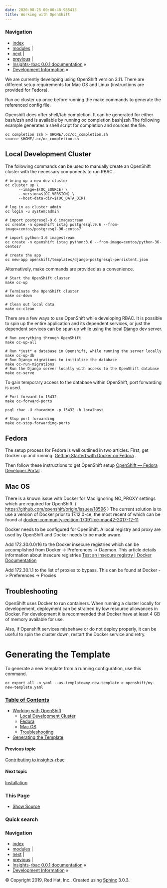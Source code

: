 ```yaml
---
date: 2020-08-25 00:00:48.985413
title: Working with OpenShift
---
```

### Navigation

  - [index](../genindex/ "General Index")
  - [modules](../py-modindex/ "Python Module Index") |
  - [next](../install/ "Installation") |
  - [previous](../CONTRIBUTING/ "Contributing to insights-rbac") |
  - [Insights-rbac 0.0.1 documentation](../index/) »
  - [Development Information](../development/) »


We are currently developing using OpenShift version 3.11. There are
different setup requirements for Mac OS and Linux (instructions are
provided for Fedora).

Run oc cluster up once before running the make commands to generate the
referenced config file.

Openshift does offer shell/tab completion. It can be generated for
either bash/zsh and is available by running oc completion bash|zsh The
following example generates a shell script for completion and sources
the file.

    oc completion zsh > $HOME/.oc/oc_completion.sh
    source $HOME/.oc/oc_completion.sh

## Local Development Cluster

The following commands can be used to manually create an OpenShift
cluster with the necessary components to run RBAC.

    # bring up a new dev cluster
    oc cluster up \
          --image=$(OC_SOURCE) \
          --version=$(OC_VERSION) \
          --host-data-dir=$(OC_DATA_DIR)
    
    # log in as cluster admin
    oc login -u system:admin
    
    # import postgresql-9.6 imagestream
    oc create -n openshift istag postgresql:9.6 --from-image=centos/postgresql-96-centos7
    
    # import python-3.6 imagestream
    oc create -n openshift istag python:3.6 --from-image=centos/python-36-centos7
    
    # create the app
    oc new-app openshift/templates/django-postgresql-persistent.json

Alternatively, make commands are provided as a convenience.

    # Start the OpenShift cluster
    make oc-up
    
    # Terminate the OpenShift cluster
    make oc-down
    
    # Clean out local data
    make oc-clean

There are a few ways to use OpenShift while developing RBAC. It is
possible to spin up the entire application and its dependent services,
or just the dependent services can be spun up while using the local
Django dev server.

    # Run everything through OpenShift
    make oc-up-all
    
    # Run *just* a database in Openshift, while running the server locally
    make oc-up-db
    # Run Django migrations to initialize the database
    make oc-run-migrations
    # Run the Django server locally with access to the OpenShift database
    make oc-serve

To gain temporary access to the database within OpenShift, port
forwarding is used.

    # Port forward to 15432
    make oc-forward-ports
    
    psql rbac -U rbacadmin -p 15432 -h localhost
    
    # Stop port forwarding
    make oc-stop-forwarding-ports

## Fedora

The setup process for Fedora is well outlined in two articles. First,
get Docker up and running. [Getting Started with Docker on
Fedora](https://developer.fedoraproject.org/tools/docker/docker-installation.html)
.

Then follow these instructions to get OpenShift setup [OpenShift —
Fedora Developer
Portal](https://developer.fedoraproject.org/deployment/openshift/about.html)
.

## Mac OS

There is a known issue with Docker for Mac ignoring NO\_PROXY settings
which are required for OpenShift. (
<https://github.com/openshift/origin/issues/18596> ) The current
solution is to use a version of Docker prior to 17.12.0-ce, the most
recent of which can be found at
[docker-community-edition-17091-ce-mac42-2017-12-11](https://docs.docker.com/docker-for-mac/release-notes/#docker-community-edition-17091-ce-mac42-2017-12-11)

Docker needs to be configured for OpenShift. A local registry and proxy
are used by OpenShift and Docker needs to be made aware.

Add 172.30.0.0/16 to the Docker insecure registries which can be
accomplished from Docker -\> Preferences -\> Daemon. This article
details information about insecure registries [Test an insecure registry
| Docker Documentation](https://docs.docker.com/registry/insecure/)

Add 172.30.1.1 to the list of proxies to bypass. This can be found at
Docker -\> Preferences -\> Proxies

## Troubleshooting

OpenShift uses Docker to run containers. When running a cluster locally
for developement, deployment can be strained by low resource allowances
in Docker. For development it is recommended that Docker have at least 4
GB of memory available for use.

Also, if Openshift services misbehave or do not deploy properly, it can
be useful to spin the cluster down, restart the Docker service and
retry.

# Generating the Template

To generate a new template from a running configuration, use this
command.

    oc export all -o yaml --as-template=my-new-template > openshift/my-new-template.yaml

### [Table of Contents](../index/)

  - [Working with OpenShift](#)
      - [Local Development Cluster](#local-development-cluster)
      - [Fedora](#fedora)
      - [Mac OS](#mac-os)
      - [Troubleshooting](#troubleshooting)
  - [Generating the Template](#generating-the-template)

#### Previous topic

[Contributing to insights-rbac](../CONTRIBUTING/ "previous chapter")

#### Next topic

[Installation](../install/ "next chapter")

### This Page

  - [Show Source](../_sources/openshift.rst.txt)

### Quick search

### Navigation

  - [index](../genindex/ "General Index")
  - [modules](../py-modindex/ "Python Module Index") |
  - [next](../install/ "Installation") |
  - [previous](../CONTRIBUTING/ "Contributing to insights-rbac") |
  - [Insights-rbac 0.0.1 documentation](../index/) »
  - [Development Information](../development/) »

© Copyright 2019, Red Hat, Inc.. Created using
[Sphinx](http://sphinx-doc.org/) 3.0.3.